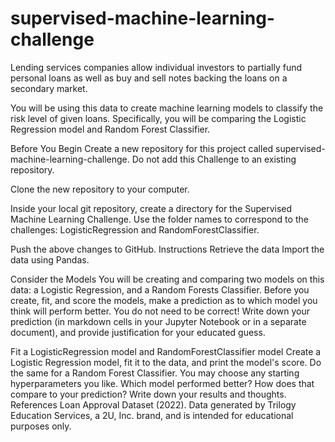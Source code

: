 # supervised-machine-learning-challenge
Lending services companies allow individual investors to partially fund personal loans as well as buy and sell notes backing the loans on a secondary market.

You will be using this data to create machine learning models to classify the risk level of given loans. Specifically, you will be comparing the Logistic Regression model and Random Forest Classifier.

Before You Begin
Create a new repository for this project called supervised-machine-learning-challenge. Do not add this Challenge to an existing repository.

Clone the new repository to your computer.

Inside your local git repository, create a directory for the Supervised Machine Learning Challenge. Use the folder names to correspond to the challenges: LogisticRegression and RandomForestClassifier.

Push the above changes to GitHub.
Instructions
Retrieve the data
Import the data using Pandas.

Consider the Models
You will be creating and comparing two models on this data: a Logistic Regression, and a Random Forests Classifier. Before you create, fit, and score the models, make a prediction as to which model you think will perform better. You do not need to be correct! Write down your prediction (in markdown cells in your Jupyter Notebook or in a separate document), and provide justification for your educated guess.

Fit a LogisticRegression model and RandomForestClassifier model
Create a Logistic Regression model, fit it to the data, and print the model's score. Do the same for a Random Forest Classifier. You may choose any starting hyperparameters you like. Which model performed better? How does that compare to your prediction? Write down your results and thoughts.
References
Loan Approval Dataset (2022). Data generated by Trilogy Education Services, a 2U, Inc. brand, and is intended for educational purposes only.
